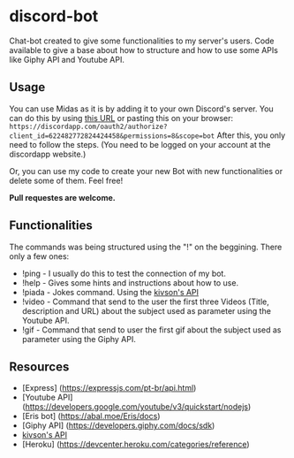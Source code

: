 # discord-bot
Chat-bot created to give some functionalities to my server's users. Code available to give a base about how to structure and how to use some APIs like Giphy API and Youtube API.

## Usage
You can use Midas as it is by adding it to your own Discord's server. You can do this by using [this URL](https://discordapp.com/oauth2/authorize?client_id=622482772824424458&permissions=8&scope=bot) or pasting this on your browser: ```https://discordapp.com/oauth2/authorize?client_id=622482772824424458&permissions=8&scope=bot```
After this, you only need to follow the steps. (You need to be logged on your account at the discordapp website.)

Or, you can use my code to create your new Bot with new functionalities or delete some of them. Feel free!

**Pull requestes are welcome.**

## Functionalities
The commands was being structured using the "!" on the beggining. There only a few ones:
* !ping - I usually do this to test the connection of my bot.
* !help - Gives some hints and instructions about how to use.
* !piada - Jokes command. Using the [kivson's API](https://github.com/kivson/charadas)
* !video <parameter to search> - Command that send to the user the first three Videos (Title, description and URL) about     the subject used as parameter using the Youtube API.
* !gif <parameter to search> - Command that send to user the first gif about the subject used as parameter using the         Giphy API.
  
## Resources
* [Express] (https://expressjs.com/pt-br/api.html)
* [Youtube API] (https://developers.google.com/youtube/v3/quickstart/nodejs)  
* [Eris bot] (https://abal.moe/Eris/docs)
* [Giphy API] (https://developers.giphy.com/docs/sdk)
* [kivson's API](https://github.com/kivson/charadas)
* [Heroku] (https://devcenter.heroku.com/categories/reference)
